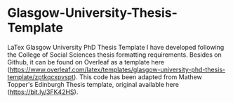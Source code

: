 # Glasgow-University-Thesis-Template

LaTex Glasgow University PhD Thesis Template I have developed following the College of Social Sciences thesis formatting requirements. Besides on Github, it can be found on Overleaf as a template here (https://www.overleaf.com/latex/templates/glasgow-university-phd-thesis-template/zptkqcxpvspt). This code has been adapted from Mathew Topper's Edinburgh Thesis template, original available here (https://bit.ly/3FK42HS). 
